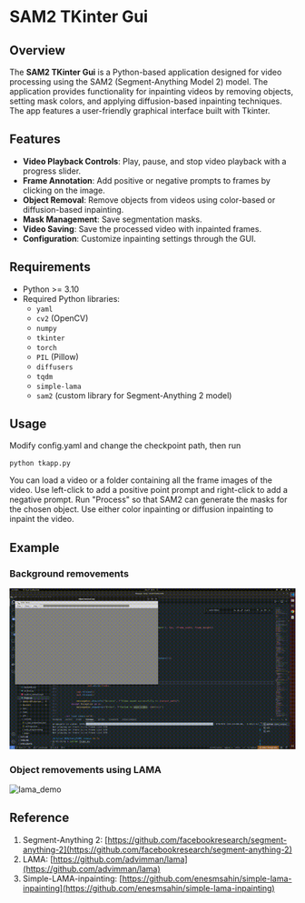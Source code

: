 # SAM2 TKinter Gui

## Overview

The **SAM2 TKinter Gui** is a Python-based application designed for video processing using the SAM2 (Segment-Anything Model 2) model. The application provides functionality for inpainting videos by removing objects, setting mask colors, and applying diffusion-based inpainting techniques. The app features a user-friendly graphical interface built with Tkinter.

## Features

- **Video Playback Controls**: Play, pause, and stop video playback with a progress slider.
- **Frame Annotation**: Add positive or negative prompts to frames by clicking on the image.
- **Object Removal**: Remove objects from videos using color-based or diffusion-based inpainting.
- **Mask Management**: Save segmentation masks.
- **Video Saving**: Save the processed video with inpainted frames.
- **Configuration**: Customize inpainting settings through the GUI.

## Requirements

- Python >= 3.10
- Required Python libraries:
  - `yaml`
  - `cv2` (OpenCV)
  - `numpy`
  - `tkinter`
  - `torch`
  - `PIL` (Pillow)
  - `diffusers`
  - `tqdm`
  - `simple-lama`
  - `sam2` (custom library for Segment-Anything 2 model)
  
## Usage
Modify config.yaml and change the checkpoint path, then run
```shell
python tkapp.py
```
You can load a video or a folder containing all the frame images of the video. Use left-click to add a positive point prompt and right-click to add a negative prompt. Run "Process" so that SAM2 can generate the masks for the chosen object. Use either color inpainting or diffusion inpainting to inpaint the video.


## Example

### Background removements
![color_demo](./pics/color_demo.gif)

### Object removements using LAMA
![lama_demo](./pics/lama_demo.gif)

## Reference
1. Segment-Anything 2: [https://github.com/facebookresearch/segment-anything-2](https://github.com/facebookresearch/segment-anything-2)
2. LAMA: [https://github.com/advimman/lama](https://github.com/advimman/lama)
3. Simple-LAMA-inpainting: [https://github.com/enesmsahin/simple-lama-inpainting](https://github.com/enesmsahin/simple-lama-inpainting) 

